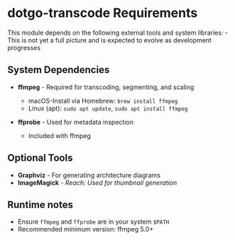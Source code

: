 # dotgo-transcode Requirements

This module depends on the following external tools and system libraries:
    - This is not yet a full picture and is expected to evolve as development progresses

## System Dependencies

- **ffmpeg** - Required for transcoding, segmenting, and scaling
  - macOS-Install via Homebrew: `brew install ffmpeg`
  - Linux (apt): `sudo apt update`, `sudo apt install ffmpeg`

- **ffprobe** - Used for metadata inspection
  - Included with ffmpeg

## Optional Tools

- **Graphviz** - For generating architecture diagrams
- **ImageMagick** - _Reach: Used for thumbnail generation_

## Runtime notes

- Ensure `ffmpeg` and `ffprobe` are in your system `$PATH`
- Recommended minimum version: ffmpeg 5.0+


